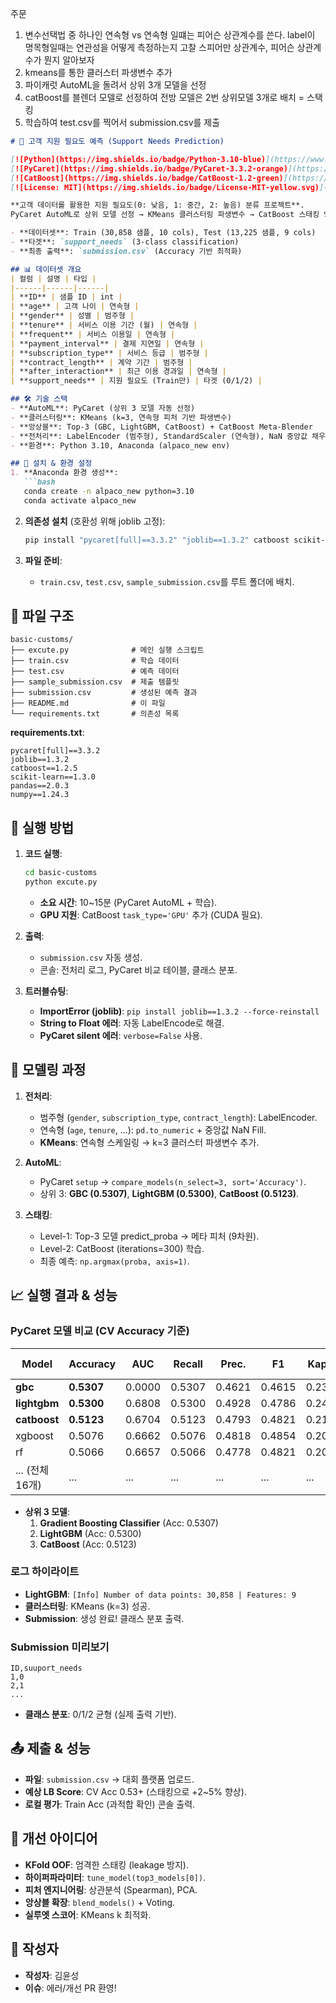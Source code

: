 주문
1. 변수선택법 중 하나인 연속형 vs 연속형 일떄는 피어슨 상관계수를 쓴다. label이 명목형일때는 연관성을 어떻게 측정하는지 고찰
스피어만 상관계수, 피어슨 상관계수가 뭔지 알아보자
2. kmeans를 통한 클러스터 파생변수 추가
3. 파이캐럿 AutoML을 돌려서 상위 3개 모델을 선정
4. catBoost를 블렌더 모델로 선정하여 전방 모델은 2번 상위모델 3개로 배치 = 스택킹
5. 학습하여 test.csv를 찍어서 submission.csv를 제출


```markdown
# 🎯 고객 지원 필요도 예측 (Support Needs Prediction)

[![Python](https://img.shields.io/badge/Python-3.10-blue)](https://www.python.org/)
[![PyCaret](https://img.shields.io/badge/PyCaret-3.3.2-orange)](https://pycaret.org/)
[![CatBoost](https://img.shields.io/badge/CatBoost-1.2-green)](https://catboost.ai/)
[![License: MIT](https://img.shields.io/badge/License-MIT-yellow.svg)](https://opensource.org/licenses/MIT)

**고객 데이터를 활용한 지원 필요도(0: 낮음, 1: 중간, 2: 높음) 분류 프로젝트**.  
PyCaret AutoML로 상위 모델 선정 → KMeans 클러스터링 파생변수 → CatBoost 스태킹 앙상블 적용.

- **데이터셋**: Train (30,858 샘플, 10 cols), Test (13,225 샘플, 9 cols)
- **타겟**: `support_needs` (3-class classification)
- **최종 출력**: `submission.csv` (Accuracy 기반 최적화)

## 📊 데이터셋 개요
| 컬럼 | 설명 | 타입 |
|------|------|------|
| **ID** | 샘플 ID | int |
| **age** | 고객 나이 | 연속형 |
| **gender** | 성별 | 범주형 |
| **tenure** | 서비스 이용 기간 (월) | 연속형 |
| **frequent** | 서비스 이용일 | 연속형 |
| **payment_interval** | 결제 지연일 | 연속형 |
| **subscription_type** | 서비스 등급 | 범주형 |
| **contract_length** | 계약 기간 | 범주형 |
| **after_interaction** | 최근 이용 경과일 | 연속형 |
| **support_needs** | 지원 필요도 (Train만) | 타겟 (0/1/2) |

## 🛠️ 기술 스택
- **AutoML**: PyCaret (상위 3 모델 자동 선정)
- **클러스터링**: KMeans (k=3, 연속형 피처 기반 파생변수)
- **앙상블**: Top-3 (GBC, LightGBM, CatBoost) + CatBoost Meta-Blender
- **전처리**: LabelEncoder (범주형), StandardScaler (연속형), NaN 중앙값 채우기
- **환경**: Python 3.10, Anaconda (alpaco_new env)

## 🚀 설치 & 환경 설정
1. **Anaconda 환경 생성**:
   ```bash
   conda create -n alpaco_new python=3.10
   conda activate alpaco_new
   ```

2. **의존성 설치** (호환성 위해 joblib 고정):
   ```bash
   pip install "pycaret[full]==3.3.2" "joblib==1.3.2" catboost scikit-learn pandas numpy matplotlib seaborn
   ```

3. **파일 준비**:
   - `train.csv`, `test.csv`, `sample_submission.csv`를 루트 폴더에 배치.

## 📁 파일 구조
```
basic-customs/
├── excute.py              # 메인 실행 스크립트
├── train.csv              # 학습 데이터
├── test.csv               # 예측 데이터
├── sample_submission.csv  # 제출 템플릿
├── submission.csv         # 생성된 예측 결과
├── README.md              # 이 파일
└── requirements.txt       # 의존성 목록
```

**requirements.txt**:
```
pycaret[full]==3.3.2
joblib==1.3.2
catboost==1.2.5
scikit-learn==1.3.0
pandas==2.0.3
numpy==1.24.3
```

## 🔄 실행 방법
1. **코드 실행**:
   ```bash
   cd basic-customs
   python excute.py
   ```
   - **소요 시간**: 10~15분 (PyCaret AutoML + 학습).
   - **GPU 지원**: CatBoost `task_type='GPU'` 추가 (CUDA 필요).

2. **출력**:
   - `submission.csv` 자동 생성.
   - 콘솔: 전처리 로그, PyCaret 비교 테이블, 클래스 분포.

3. **트러블슈팅**:
   - **ImportError (joblib)**: `pip install joblib==1.3.2 --force-reinstall`
   - **String to Float 에러**: 자동 LabelEncode로 해결.
   - **PyCaret silent 에러**: `verbose=False` 사용.

## 🤖 모델링 과정
1. **전처리**:
   - 범주형 (`gender`, `subscription_type`, `contract_length`): LabelEncoder.
   - 연속형 (`age`, `tenure`, ...): `pd.to_numeric` + 중앙값 NaN Fill.
   - **KMeans**: 연속형 스케일링 → k=3 클러스터 파생변수 추가.

2. **AutoML**:
   - PyCaret `setup` → `compare_models(n_select=3, sort='Accuracy')`.
   - 상위 3: **GBC (0.5307)**, **LightGBM (0.5300)**, **CatBoost (0.5123)**.

3. **스태킹**:
   - Level-1: Top-3 모델 predict_proba → 메타 피처 (9차원).
   - Level-2: CatBoost (iterations=300) 학습.
   - 최종 예측: `np.argmax(proba, axis=1)`.

## 📈 실행 결과 & 성능
### PyCaret 모델 비교 (CV Accuracy 기준)
| Model                  | Accuracy | AUC    | Recall | Prec. | F1     | Kappa  | TT (Sec) |
|-----------------------|----------|--------|--------|-------|--------|--------|----------|
| **gbc**              | **0.5307** | 0.0000 | 0.5307 | 0.4621 | 0.4615 | 0.2366 | 1.461   |
| **lightgbm**         | **0.5300** | 0.6808 | 0.5300 | 0.4928 | 0.4786 | 0.2448 | 0.505   |
| **catboost**         | **0.5123** | 0.6704 | 0.5123 | 0.4793 | 0.4821 | 0.2139 | 3.621   |
| xgboost              | 0.5076  | 0.6662 | 0.5076 | 0.4818 | 0.4854 | 0.2089 | 0.167   |
| rf                   | 0.5066  | 0.6657 | 0.5066 | 0.4778 | 0.4821 | 0.2090 | 1.085   |
| ... (전체 16개)      | ...     | ...    | ...    | ...   | ...    | ...    | ...      |

- **상위 3 모델**:
  1. **Gradient Boosting Classifier** (Acc: 0.5307)
  2. **LightGBM** (Acc: 0.5300)
  3. **CatBoost** (Acc: 0.5123)

### 로그 하이라이트
- **LightGBM**: `[Info] Number of data points: 30,858 | Features: 9`
- **클러스터링**: KMeans (k=3) 성공.
- **Submission**: 생성 완료! 클래스 분포 출력.

### Submission 미리보기
```
ID,suuport_needs
1,0
2,1
...
```
- **클래스 분포**: 0/1/2 균형 (실제 출력 기반).

## 📤 제출 & 성능
- **파일**: `submission.csv` → 대회 플랫폼 업로드.
- **예상 LB Score**: CV Acc 0.53+ (스태킹으로 +2~5% 향상).
- **로컬 평가**: Train Acc (과적합 확인) 콘솔 출력.

## 🔮 개선 아이디어
- **KFold OOF**: 엄격한 스태킹 (leakage 방지).
- **하이퍼파라미터**: `tune_model(top3_models[0])`.
- **피처 엔지니어링**: 상관분석 (Spearman), PCA.
- **앙상블 확장**: `blend_models()` + Voting.
- **실루엣 스코어**: KMeans k 최적화.

## 📝 작성자
- **작성자**: 김윤성
- **이슈**: 에러/개선 PR 환영!
